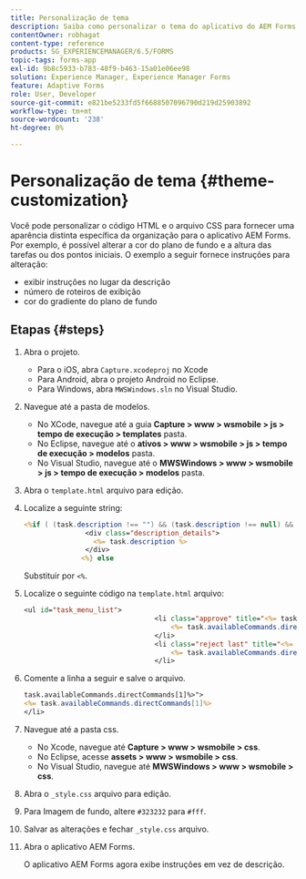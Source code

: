```yaml
---
title: Personalização de tema
description: Saiba como personalizar o tema do aplicativo do AEM Forms. Você pode personalizar o código HTML e o arquivo CSS para fornecer aparência e comportamento específicos da organização.
contentOwner: robhagat
content-type: reference
products: SG_EXPERIENCEMANAGER/6.5/FORMS
topic-tags: forms-app
exl-id: 9b8c5933-b783-48f9-b463-15a01e06ee98
solution: Experience Manager, Experience Manager Forms
feature: Adaptive Forms
role: User, Developer
source-git-commit: e821be5233fd5f6688507096790d219d25903892
workflow-type: tm+mt
source-wordcount: '238'
ht-degree: 0%

---
```


# Personalização de tema {#theme-customization}

Você pode personalizar o código HTML e o arquivo CSS para fornecer uma aparência distinta específica da organização para o aplicativo AEM Forms. Por exemplo, é possível alterar a cor do plano de fundo e a altura das tarefas ou dos pontos iniciais. O exemplo a seguir fornece instruções para alteração:

* exibir instruções no lugar da descrição
* número de roteiros de exibição
* cor do gradiente do plano de fundo

## Etapas {#steps}

1. Abra o projeto.

   * Para o iOS, abra `Capture.xcodeproj` no Xcode
   * Para Android, abra o projeto Android no Eclipse.
   * Para Windows, abra `MWSWindows.sln` no Visual Studio.

1. Navegue até a pasta de modelos.

   * No XCode, navegue até a guia **Capture > www > wsmobile > js > tempo de execução > templates** pasta.
   * No Eclipse, navegue até o **ativos > www > wsmobile > js > tempo de execução > modelos** pasta.
   * No Visual Studio, navegue até o **MWSWindows > www > wsmobile > js > tempo de execução > modelos** pasta.

1. Abra o `template.html` arquivo para edição.
1. Localize a seguinte string:

   ```jsp
   <%if ( (task.description !== "") && (task.description !== null) && (typeof task.description !== null) && (typeof task.description !== 'undefined') ) {%>
                  <div class="description_details">
                    <%= task.description %>
                  </div>
                 <%} else
   ```

   Substituir por `<%`.

1. Localize o seguinte código na `template.html` arquivo:

   ```jsp
   <ul id="task_menu_list">
                                   <li class="approve" title="<%= task.availableCommands.directCommands[0]%>" data-routename="<%= task.availableCommands.directCommands[0]%>">
                                       <%= task.availableCommands.directCommands[0]%>
                                   </li>
                                   <li class="reject last" title="<%= task.availableCommands.directCommands[1]%>" data-routename="<%= task.availableCommands.directCommands[1]%>">
                                       <%= task.availableCommands.directCommands[1]%>
                                   </li>
   ```

1. Comente a linha a seguir e salve o arquivo.

   ```jsp
   task.availableCommands.directCommands[1]%>">
   <%= task.availableCommands.directCommands[1]%>
   </li>
   ```

1. Navegue até a pasta css.

   * No Xcode, navegue até **Capture > www > wsmobile > css**.
   * No Eclipse, acesse **assets > www > wsmobile > css**.
   * No Visual Studio, navegue até **MWSWindows > www > wsmobile > css**.

1. Abra o `_style.css` arquivo para edição.
1. Para Imagem de fundo, altere `#323232` para `#fff`.
1. Salvar as alterações e fechar `_style.css` arquivo.
1. Abra o aplicativo AEM Forms.

   O aplicativo AEM Forms agora exibe instruções em vez de descrição.
